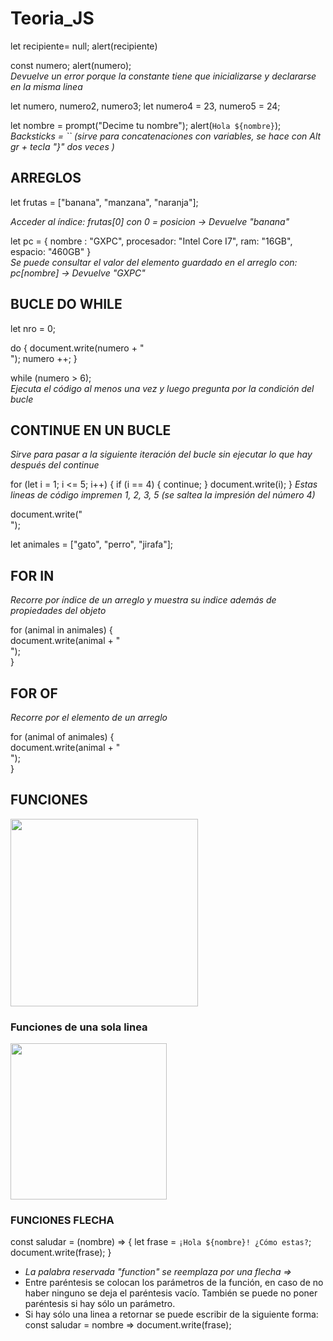 # Teoria_JS

let recipiente= null;
alert(recipiente) <br>

const numero;
alert(numero); <br> 
<i>Devuelve un error porque la constante tiene que inicializarse y declararse en la misma linea </i>

let numero, numero2, numero3;
let numero4 = 23, numero5 = 24;

let nombre = prompt("Decime tu nombre");
alert(`Hola ${nombre}`); <br>
<i>Backsticks = `` (sirve para concatenaciones con variables, se hace con Alt gr + tecla "}" dos veces )</i>


## ARREGLOS

let frutas = ["banana", "manzana", "naranja"]; <br>

<i>Acceder al índice: frutas[0] con 0 = posicion -> Devuelve "banana"</i>

let pc = {
    nombre : "GXPC",
    procesador: "Intel Core I7",
    ram: "16GB",
    espacio: "460GB"
}
<br>
<i>Se puede consultar el valor del elemento guardado en el arreglo con: pc[nombre] -> Devuelve "GXPC" </i>

## BUCLE DO WHILE
let nro = 0;

do {
    document.write(numero + "<br>");
    numero ++;
}

while (numero > 6); <br>
<i>Ejecuta el código al menos una vez y luego pregunta por la condición del bucle</i>


## CONTINUE EN UN BUCLE
<i>Sirve para pasar a la siguiente iteración del bucle sin ejecutar lo que hay después del continue</i>

for (let i = 1; i <= 5; i++) {
    if (i == 4) {
        continue;
    }
    document.write(i);
}
<i>Estas lineas de código impremen 1, 2, 3, 5 (se saltea la impresión del número 4)</i>

document.write("<br>");

let animales = ["gato", "perro", "jirafa"];

## FOR IN
<i> Recorre por índice de un arreglo y muestra su indice además de propiedades del objeto </i>

for (animal in animales) { <br>
  document.write(animal + "<br>"); <br>
}

## FOR OF
<i>Recorre por el elemento de un arreglo</i>

for (animal of animales) { <br>
  document.write(animal + "<br>"); <br>
}

## FUNCIONES
<img src="https://github.com/Valentina1012/Teoria_JS/assets/84479987/92704561-f237-4739-a8de-c89f5bd772d9" width="300"><br>
### Funciones de una sola linea
<img src="https://github.com/Valentina1012/Teoria_JS/assets/84479987/bdbce261-063e-4575-9d10-9c5d43c89e29" width="250"><br>

### FUNCIONES FLECHA
const saludar = (nombre) => {
    let frase = `¡Hola ${nombre}! ¿Cómo estas?`;
    document.write(frase);
} <br>
* <i>La palabra reservada "function" se reemplaza por una flecha =></i>
* Entre paréntesis se colocan los parámetros de la función, en caso de no haber ninguno se deja el paréntesis vacío. También se puede no poner paréntesis si hay sólo un parámetro.
* Si hay sólo una linea a retornar se puede escribir de la siguiente forma: const saludar = nombre => document.write(frase);

